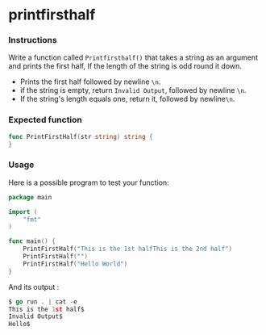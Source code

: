 # printfirsthalf

### Instructions

Write a function called `Printfirsthalf()` that takes a string as an argument and prints the first half, 
If the length of the string is odd round it down.

- Prints the first half followed by newline `\n`.
- if the string is empty, return `Invalid Output`, followed by newline `\n`.
- If the string's length equals one, return it, followed by newline`\n`.

### Expected function

```go
func PrintFirstHalf(str string) string {
}
```

### Usage

Here is a possible program to test your function:

```go
package main

import (
	"fmt"
)

func main() {
    PrintFirstHalf("This is the 1st halfThis is the 2nd half")
    PrintFirstHalf("")
    PrintFirstHalf("Hello World")
}
```

And its output :

```go
$ go run . | cat -e
This is the 1st half$
Invalid Output$
Hello$
```
